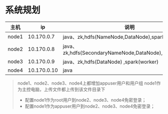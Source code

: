 # 系统规划

| 主机  | ip          | 说明                                     |
|-------|-------------|------------------------------------------|
| node1 | 10.170.0.7  | java、zk,hdfs(NameNode,DataNode),spark(master)          |
| node2 | 10.170.0.8  | java、zk,hdfs(SecondaryNameNode,DataNode),spark(worker) |
| node3 | 10.170.0.9  | java、zk,hdfs(DataNode) ,spark(worker)                  |
| node4 | 10.170.0.10 | java                                     |

> node1、node2、node3、node4上都增加appuser用户和用户组
> node1作为主控电脑，上传文件都上传到该文件目录下
> *  配置node1作为root用户到node2、node3、node4免密登录；
> *  配置node1作为appuser用户到node2、node3、node4免密登录；
